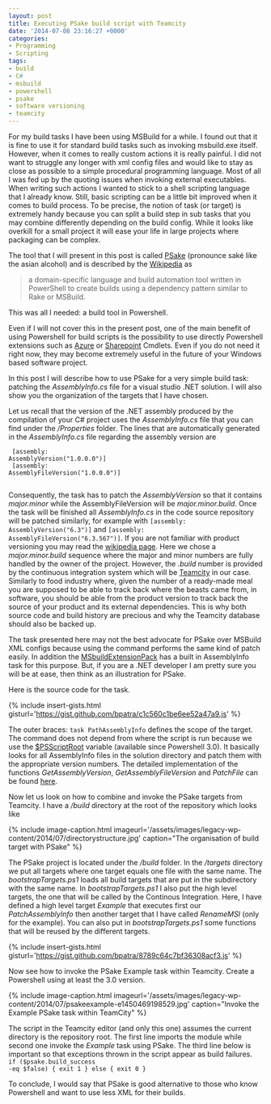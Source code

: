 ```yaml
---
layout: post
title: Executing PSake build script with Teamcity
date: '2014-07-08 23:16:27 +0000'
categories:
- Programming
- Scripting
tags:
- build
- C#
- msbuild
- powershell
- psake
- software versioning
- teamcity
---
```

For my build tasks I have been using MSBuild for a while. I found out that it is fine to use it for standard build tasks such as invoking msbuild.exe itself. However, when it comes to really custom actions it is really painful. I did not want to struggle any longer with xml config files and would like to stay as close as possible to a simple procedural programming language. Most of all I was fed up by the quoting issues when invoking external executables. When writing such actions I wanted to stick to a shell scripting language that I already know. Still, basic scripting can be a little bit improved when it comes to build process. To be precise, the notion of task (or target) is extremely handy because you can split a build step in sub tasks that you may combine differently depending on the build config. While it looks like overkill for a small project it will ease your life in large projects where packaging can be complex.

The tool that I will present in this post is called <a href="https://github.com/psake/psake">PSake</a> (pronounce sak&eacute; like the asian alcohol) and is described by the <a href="http://en.wikipedia.org/wiki/Psake">Wikipedia</a> as

>a domain-specific language and build automation tool written in PowerShell to create builds using a dependency pattern similar to Rake or MSBuild.

This was all I needed: a build tool in Powershell.

Even if I will not cover this in the present post, one of the main benefit of using Powershell for build scripts is the possibility to use directly Powershell extensions such as <a href="http://msdn.microsoft.com/en-us/library/azure/jj554330.aspx">Azure</a> or <a href="http://technet.microsoft.com/en-us/library/ff678226(v=office.15).aspx">Sharepoint</a> Cmdlets. Even if you do not need it right now, they may become extremely useful in the future of your Windows based software project.

In this post I will describe how to use PSake for a very simple build task: patching the <em>AssemblyInfo.cs</em> file for a visual studio .NET solution. I will also show you the organization of the targets that I have chosen.

Let us recall that the version of the .NET assembly produced by the compilation of your C# project uses the <em>AssemblyInfo.cs</em> file that you can find under the <em>/Properties</em> folder. The lines that are automatically generated in the <em>AssemblyInfo.cs</em> file regarding the assembly version are<br />
<code><br />
[assembly: AssemblyVersion("1.0.0.0")]<br />
[assembly: AssemblyFileVersion("1.0.0.0")]<br />
</code><br />

Consequently, the task has to patch the <em>AssemblyVersion</em> so that it contains <em>major.minor</em> while the AssemblyFileVersion will be <em>major.minor.build</em>. Once the task will be finished all <em>AssemblyInfo.cs</em> in the code source repository will be patched similarly, for example with <code>[assembly: AssemblyVersion("6.3")]</code> and <code>[assembly: AssemblyFileVersion("6.3.567")]</code>. If you are not familiar with product versioning you may read the <a href="http://en.wikipedia.org/wiki/Software_versioning">wikipedia page</a>. Here we chose a <em>major.minor.build </em> sequence where the major and minor numbers are fully handled by the owner of the project. However, the <em>.build</em> number is provided by the continuous integration system which will be <a href="http://www.jetbrains.com/teamcity/">Teamcity</a> in our case. Similarly to food industry where, given the number of a ready-made meal you are supposed to be able to track back where the beasts came from, in software, you should be able from the product version to track back the source of your product and its external dependencies. This is why both source code and build history are precious and why the Teamcity database should also be backed up.

The task presented here may not the best advocate for PSake over MSBuild XML configs because using the <FileUpdate> command performs the same kind of patch easily. In addition the <a href="https://msbuildextensionpack.codeplex.com/">MSbuildExtensionPack</a> has a built in AssemblyInfo task for this purpose. But, if you are a .NET developer I am pretty sure you will be at ease, then think as an illustration for PSake.

Here is the source code for the task.

{% include insert-gists.html gisturl='https://gist.github.com/bpatra/c1c560c1be6ee52a47a9.js' %}

The outer braces: <code>task PathAssemblyInfo</code> defines the scope of the target. The command does not depend from where the script is run because we use the <a href="http://powershell.com/cs/blogs/tips/archive/2014/02/20/use-psscriptroot-to-load-resources.aspx">$PSScriptRoot</a> variable (available since Powershell 3.0). It basically looks for all AssemblyInfo files in the solution directory and patch them with the appropriate version numbers. The detailed implementation of the functions <em>GetAssemblyVersion</em>, <em>GetAssemblyFileVersion</em> and <em>PatchFile</em> can be found <a href="https://gist.github.com/bpatra/1ae1aac8c9b9508844ab">here</a>.

Now let us look on how to combine and invoke the PSake targets from Teamcity. I have a <em>/build</em> directory at the root of the repository which looks like

{% include image-caption.html imageurl='/assets/images/legacy-wp-content/2014/07/directorystructure.jpg' caption="The organisation of build target with PSake" %}

The PSake project is located under the <em>/build</em> folder. In the <em>/targets</em> directory we put all targets where one target equals one file with the same name. The <em>bootstrapTargets.ps1</em> loads all build targets that are put in the subdirectory with the same name. In <em>bootstrapTargets.ps1</em> I also put the high level targets, the one that will be called by the Continous Integration. Here, I have defined a high level target <em>Example</em> that executes first our <em>PatchAssemblyInfo</em> then another target that I have called <em>RenameMSI</em> (only for the example). You can also put in <em>bootstrapTargets.ps1</em> some functions that will be reused by the different targets.

{% include insert-gists.html gisturl='https://gist.github.com/bpatra/8789c64c7bf36308acf3.js' %}

Now see how to invoke the PSake Example task within Teamcity. Create a Powershell using at least the 3.0 version.

{% include image-caption.html imageurl='/assets/images/legacy-wp-content/2014/07/psakeexample-e1450469198529.jpg' caption="Invoke the Example PSake task within TeamCity" %}

The script in the Teamcity editor (and only this one) assumes the current directory is the repository root. The first line imports the module while second one invoke the <em>Example</em> task using PSake. The third line below is important so that exceptions thrown in the script appear as build failures.<br />
<code>if ($psake.build_success -eq $false) { exit 1 } else { exit 0 }</code>

To conclude, I would say that PSake is good alternative to those who know Powershell and want to use less XML for their builds.

